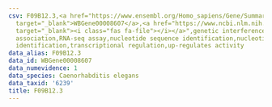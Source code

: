 ```yaml
---
csv: F09B12.3,<a href="https://www.ensembl.org/Homo_sapiens/Gene/Summary?db=core;g=WBGene00008607"
  target="_blank">WBGene00008607</a>,<a href="https://www.ncbi.nlm.nih.gov/pubmed/27496166"
  target="_blank"><i class="fas fa-file"></i></a>",genetic interference,functional
  association,RNA-seq assay,nucleotide sequence identification,nucleotide sequence
  identification,transcriptional regulation,up-regulates activity
data_alias: F09B12.3
data_id: WBGene00008607
data_numevidence: 1
data_species: Caenorhabditis elegans
data_taxid: '6239'
title: F09B12.3
---
```

